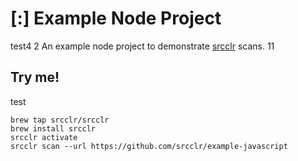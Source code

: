 # [:] Example Node Project
test4
2
An example node project to demonstrate [srcclr](https://www.srcclr.com) scans.
11
## Try me!
test
```
brew tap srcclr/srcclr
brew install srcclr
srcclr activate
srcclr scan --url https://github.com/srcclr/example-javascript
```

